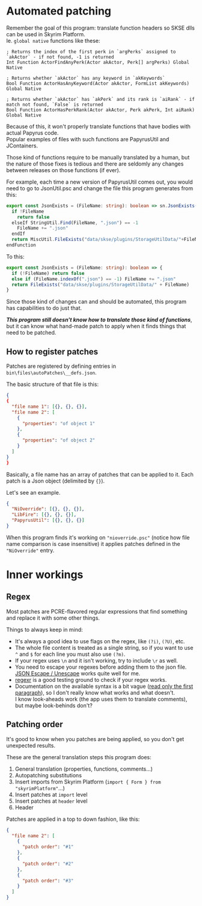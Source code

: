 # Automated patching

Remember the goal of this program: translate function headers so SKSE dlls can be used in Skyrim Platform.\
Ie. `global native` functions like these:

```papyrus
; Returns the index of the first perk in `argPerks` assigned to `akActor` - if not found, -1 is returned
Int Function ActorFindAnyPerk(Actor akActor, Perk[] argPerks) Global Native

; Returns whether `akActor` has any keyword in `akKeywords`
Bool Function ActorHasAnyKeyword(Actor akActor, FormList akKeywords) Global Native

; Returns whether `akActor` has `akPerk` and its rank is `aiRank` - if match not found, `False` is returned
Bool Function ActorHasPerkRank(Actor akActor, Perk akPerk, Int aiRank) Global Native
```

Because of this, it won't properly translate functions that have bodies with actual Papyrus code.\
Popular examples of files with such functions are PapyrusUtil and JContainers.

Those kind of functions require to be manually translated by a human, but the nature of those fixes is tedious and there are seldomly any changes between releases on those functions (if ever).

For example, each time a new version of PapyrusUtil comes out, you would need to go to JsonUtil.psc and change the file this program generates from this:

```ts
export const JsonExists = (FileName: string): boolean => sn.JsonExists(FileName)
  if !FileName
    return false
  elseIf StringUtil.Find(FileName, ".json") == -1
    FileName += ".json"
  endIf
  return MiscUtil.FileExists("data/skse/plugins/StorageUtilData/"+FileName)
endFunction
```

To this:

```ts
export const JsonExists = (FileName: string): boolean => {
  if (!FileName) return false
  else if (FileName.indexOf(".json") == -1) FileName += ".json"
  return FileExists("data/skse/plugins/StorageUtilData/" + FileName)
}
```

Since those kind of changes can and should be automated, this program has capabilities to do just that.

***This program still doesn't know how to translate those kind of functions***, but it can know what hand-made patch to apply when it finds things that need to be patched.

## How to register patches

Patches are registered by defining entries in `bin\files\autoPatches\__defs.json`.

The basic structure of that file is this:

```json
{
{
  "file name 1": [{}, {}, {}],
  "file name 2": [
    {
      "properties": "of object 1"
    },
    {
      "properties": "of object 2"
    }
  ]
}
}
```

Basically, a file name has an array of patches that can be applied to it. 
Each patch is a Json object (delimited by `{}`).

Let's see an example.

```json
{
  "NiOverride": [{}, {}, {}],
  "LibFire": [{}, {}, {}],
  "PapyrusUtil": [{}, {}, {}]
}
```

When this program finds it's working on `"nioverride.psc"` (notice how file name comparison is case insensitive) it applies patches defined in the `"NiOverride"` entry.

# Inner workings

## Regex 

Most patches are PCRE-flavored regular expressions that find something and replace it with some other things.

Things to always keep in mind:

- It's always a good idea to use flags on the regex, like `(?i)`, `(?U)`, etc.
- The whole file content is treated as a single string, so if you want to use `^` and `$` for each line you must also use `(?m)`.
- If your regex uses `\n` and it isn't working, try to include `\r` as well.
- You need to escape your regexes before adding them to the json file.\
	[JSON Escape / Unescape][JSONEscape] works quite well for me.
- [regexr][] is a good testing ground to check if your regex works.
- Documentation on the available syntax is a bit vague ([read only the first paragraph][RegexRef]), so I don't really know what works and what doesn't.\
	I know look-aheads work (the app uses them to translate comments), but maybe look-behinds don't?

## Patching order

It's good to know when you patches are being applied, so you don't get unexpected results.

These are the general translation steps this program does:

1. General translation (properties, functions, comments...)
2. Autopatching substitutions
3. Insert imports from Skyrim Platform (`import { Form } from "skyrimPlatform"`...)
4. Insert patches at `import` level
5. Insert patches at `header` level
6. Header

Patches are applied in a top to down fashion, like this:

```json
{
  "file name 2": [
    {
      "patch order": "#1"
    },
    {
      "patch order": "#2"
    },
    {
      "patch order": "#3"
    }
  ]
}
```

[JSONEscape]: https://www.freeformatter.com/json-escape.html
[regexr]: https://regexr.com/
[RegexRef]: https://nitely.github.io/nim-regex/regex.html
